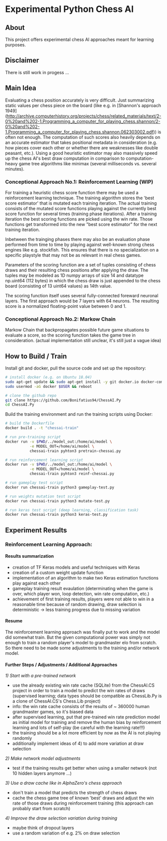 # Experimental Python Chess AI

## About
This project offers experimental chess AI approaches meant for learning purposes.

## Disclaimer
There is still work in progess ...

## Main Idea
Evaluating a chess position accurately is very difficult. Just summarizing static values 
per chess piece on the board (like e.g. in [Shannon's approach 1949]
(http://archive.computerhistory.org/projects/chess/related_materials/text/2-0%20and%202-1.Programming_a_computer_for_playing_chess.shannon/2-0%20and%202-1.Programming_a_computer_for_playing_chess.shannon.062303002.pdf))
is often not enough. The computation of such scores also heavily depends on an accurate 
estimator that takes positional metadata in consideration (e.g. how pieces cover each 
other or whether there are weaknesses like double peasant, etc.). Using a good heuristic 
estimator may also massively speed up the chess AI's best draw computation in comparison 
to computation-heavy game tree algorithms like minimax (several milliseconds vs. several minutes).

### Conceptional Approach No.1: Reinforcement Learning (WIP)
For training a heuristic chess score function there may be used a reinforcement learning technique. 
The training algorithm stores the 'best score estimator' that is mutated each training iteration. 
The actual training consists of the mutated score functions playing against the currently best score 
function for several times (training phase iterations). After a training iteration the best scoring 
functions are picked using the win rate. Those functions get transformed into the new "best score 
estimator" for the next training iteration. 

Inbetween the trainging phases there may also be an evaluation phase performed from time to time 
by playing against well-known strong chess engines like e.g. stockfish. This ensures that there 
is no specialization on a specific playstyle that may not be as relevant in real chess games.

Parameters of the scoring function are a set of tuples consisting of chess draws and their 
resulting chess positions after applying the draw. The tuples may be modeled as 1D numpy arrays 
of size 14 and datatype np.uint64 (112 bytes) in which the chess draw is just appended to the 
chess board (consisting of 13 uint64 values) as 14th value.

The scoring function itself uses several fully-connected foreward neuronal layers. The first 
approach would be 7 layers with 64 neurons. The resulting score is a normalized floating-point 
value between 0 and 1.

### Conceptional Approach No.2: Markow Chain
Markow Chain that backpropagates possible future game situations to evaluate a score, so the scoring 
function takes the game tree in consideration. (actual implementation still unclear, it's still just 
a vague idea)

## How to Build / Train
Install git and docker, pull the source code and set up the repository:

```sh
# install docker (e.g. on Ubuntu 18.04)
sudo apt-get update && sudo apt-get install -y git docker.io docker-compose
sudo usermod -aG docker $USER && reboot

# clone the github repo
git clone https://github.com/Bonifatius94/ChessAI.Py
cd ChessAI.Py
```

Build the training environment and run the training scripts using Docker:

```sh
# build the Dockerfile
docker build . -t "chessai-train"

# run pre-training script
docker run -v $PWD/../model_out:/home/ai/model \
           -e MODEL_OUT=/home/ai/model \
           chessai-train pyhton3 pretrain-chessai.py

# run reinforcement learning script
docker run -v $PWD/../model_out:/home/ai/model \
           -e MODEL_OUT=/home/ai/model \
           chessai-train pyhton3 reinf-chessai.py

# run gameplay test script
docker run chessai-train python3 gameplay-test.py

# run weights mutation test script
docker run chessai-train python3 mutate-test.py

# run keras test script (deep learning, classification task)
docker run chessai-train python3 keras-test.py
```

## Experiment Results
### Reinforcement Learning Approach:
#### Results summarization

- creation of TF Keras models and useful techniques with Keras
- creation of a custom weight update function
- implementation of an algorithm to make two Keras estimation functions play against each other
- gameplay training result evaulation (determinating when the game is over, which player won, 
  loop detection, win rate computation, etc.)
- achievement of first training results, players were not able to win in a reasonable time 
  because of random drawing, draw selection is deterministic -> less training progress due to 
  missing variation

#### Resume
The reinforcement learning approach was finally put to work and the model did somewhat train. But the 
given computational power was simply not enough to train a random player's model to grandmaster elo 
from scratch. So there need to be made some adjustments to the training and/or network model.

#### Further Steps / Adjustments / Additional Approaches

*1) Start with a pre-trained network*
- use the already existing win rate cache (SQLite) from the ChessAI.CS project in order to train a model 
  to predict the win rates of draws (supervised learning; data types should be compatible as ChessLib.Py 
  is a clone of ChessAI.CS's Chess.Lib project)
- info: the win rate cache consists of the results of ~ 360000 human grandmaster games, so it's 
  biased data
- after supervised learning, put that pre-trained win rate prediction model as initial model for 
  training and remove the human bias by reinforcement learning and lots of self-play (be careful 
  with the learning rate!!!)
- the training should be a lot more efficient by now as the AI is not playing randomly
- additionally implement ideas of 4) to add more variation at draw selection

*2) Make network model adjustments*
- test if the training results get better when using a smaller network (not 10 hidden layers anymore ...)

*3) Use a draw cache like in AlphaZero's chess approach*
- don't train a model that predicts the strength of chess draws
- cache the chess game tree of known 'best' draws and adjust the win rate of those draws during 
  reinforcement training (this approach can probably start from scratch)

*4) Improve the draw selection variation during training*
- maybe think of dropout layers
- use a random variation of e.g. 2% on draw selection
